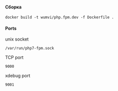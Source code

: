 #### Сборка
```
docker build -t wumvi/php.fpm.dev -f Dockerfile .
```

#### Ports
unix socket
```
/var/run/php7-fpm.sock
```

TCP port
```
9000
```

xdebug port
```
9001
``` 